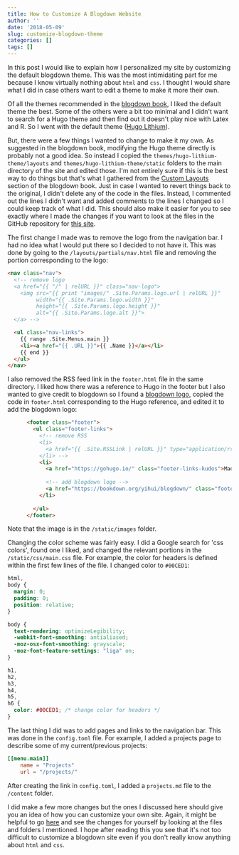 ```yaml
---
title: How to Customize A Blogdown Website
author: ''
date: '2018-05-09'
slug: customize-blogdown-theme
categories: []
tags: []
---
```



In this post I would like to explain how I personalized my site by customizing the default blogdown theme. This was the most intimidating part for me because I know virtually nothing about `html` and `css`. I thought I would share what I did in case others want to edit a theme to make it more their own.

Of all the themes recommended in the [blogdown book](https://bookdown.org/yihui/blogdown/), I liked the default theme the best. Some of the others were a bit too minimal and I didn't want to search for a Hugo theme and then find out it doesn't play nice with Latex and R. So I went with the default theme ([Hugo Lithium](https://github.com/yihui/hugo-lithium)).

But, there were a few things I wanted to change to make it my own. As suggested in the blogdown book, modifying the Hugo theme directly is probably not a good idea. So instead I copied the `themes/hugo-lithium-theme/layouts` and `themes/hugo-lithium-theme/static` folders to the main directory of the site and edited those. I'm not entirely sure if this is the best way to do things but that's what I gathered from the [Custom Layouts](https://bookdown.org/yihui/blogdown/custom-layouts.html) section of the blogdown book. Just in case I wanted to revert things back to the original, I didn't delete any of the code in the files. Instead, I commented out the lines I didn't want and added comments to the lines I changed so I could keep track of what I did. This should also make it easier for you to see exactly where I made the changes if you want to look at the files in the GitHub repository for [this site](https://github.com/asbates/asbates).

The first change I made was to remove the logo from the navigation bar. I had no idea what I would put there so I decided to not have it. This was done by going to the `/layouts/partials/nav.html` file and removing the portion corresponding to the logo:

```html
<nav class="nav">
  <!-- remove logo
  <a href="{{ "/" | relURL }}" class="nav-logo">
    <img src="{{ print "images/" .Site.Params.logo.url | relURL }}"
         width="{{ .Site.Params.logo.width }}"
         height="{{ .Site.Params.logo.height }}"
         alt="{{ .Site.Params.logo.alt }}">
  </a> --> 

  <ul class="nav-links">
    {{ range .Site.Menus.main }}
    <li><a href="{{ .URL }}">{{ .Name }}</a></li>
    {{ end }}
  </ul>
</nav>
```
I also removed the RSS feed link in the `footer.html` file in the same directory. I liked how there was a reference to Hugo in the footer but I also wanted to give credit to blogdown so I found a [blogdown logo](https://yihui.name/en/2017/10/the-blogdown-logo/), copied the code in `footer.html` corresponding to the Hugo reference, and edited it to add the blogdown logo:
```html
      <footer class="footer">
        <ul class="footer-links">
          <!-- remove RSS
          <li>
            <a href="{{ .Site.RSSLink | relURL }}" type="application/rss+xml" target="_blank">RSS feed</a>
          </li> -->
          <li>
            <a href="https://gohugo.io/" class="footer-links-kudos">Made with <img src="{{ "images/hugo-logo.png" | relURL }}" width="22" height="22"></a>
            
            <!-- add blogdown logo --> 
            <a href="https://bookdown.org/yihui/blogdown/" class="footer-links-kudos">Via <img src="{{ "images/blogdown-logo.png" | relURL }}" width="22" height="22"></a>
          </li>
          
        </ul>
      </footer>
```
Note that the image is in the `/static/images` folder.

Changing the color scheme was fairly easy. I did a Google search for 'css colors', found one I liked, and changed the relevant portions in the `/static/css/main.css` file. For example, the color for headers is defined within the first few lines of the file. I changed color to `#00CED1`:

```css
html,
body {
  margin: 0;
  padding: 0;
  position: relative;
}

body {
  text-rendering: optimizeLegibility;
  -webkit-font-smoothing: antialiased;
  -moz-osx-font-smoothing: grayscale;
  -moz-font-feature-settings: "liga" on;
}

h1,
h2,
h3,
h4,
h5,
h6 {
  color: #00CED1; /* change color for headers */
}
```

The last thing I did was to add pages and links to the navigation bar. This was done in the `config.toml` file. For example, I added a projects page to describe some of my current/previous projects:

```toml
[[menu.main]]
    name = "Projects"
    url = "/projects/"
```
After creating the link in `config.toml`, I added a `projects.md` file to the `/content` folder.

I did make a few more changes but the ones I discussed here should give you an idea of how you can customize your own site. Again, it might be helpful to go [here](https://github.com/asbates/asbates) and see the changes for yourself by looking at the files and folders I mentioned. I hope after reading this you see that it's not too difficult to customize a blogdown site even if you don't really know anything about `html` and `css`.



